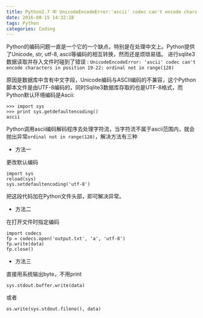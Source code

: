 ```yaml
---
title: Python2.7 中 UnicodeEncodeError:'ascii' codec can't encode characters 异常解决
date: 2016-08-15 14:32:18
tags: Python
categories: Coding
---
```

<script src="https://ob5vt1k7f.qnssl.com/pangu.js"></script>

Python的编码问题一直是一个它的一个缺点，特别是在处理中文上。Python提供了Unicode, str, utf-8, ascii等编码的相互转换，然而还是烦琐易错。
进行sqlite3数据读取并存入文件时碰到了错误 :
`UnicodeEncodeError: 'ascii' codec can't encode characters in position 19-22: ordinal not in range(128)`

原因是数据库中含有中文字段，Unicode编码与ASCII编码的不兼容，这个Python脚本文件是由UTF-8编码的，同时Sqlite3数据库存取的也是UTF-8格式，而Python默认环境编码是Ascii:
```
>>> import sys
>>> print sys.getdefaultencoding()
ascii
```

Python调用ascii编码解码程序去处理字符流，当字符流不属于ascii范围内，就会抛出异常`ordinal not in range(128)`，解决方法有三种

<!-- more -->

 - 方法一

更改默认编码
```
import sys
reload(sys)
sys.setdefaultencoding('utf-8')
```

把这段代码加在Python文件头部，即可解决异常。

 - 方法二

在打开文件时指定编码

```
import codecs
fp = codecs.open('output.txt', 'a', 'utf-8')
fp.write(data)
fp.close()
```
 - 方法三

直接用系统输出byte，不用print

`sys.stdout.buffer.write(data)`

或者

`os.write(sys.stdout.fileno(), data)`

<script>pangu.spacingPage();</script>